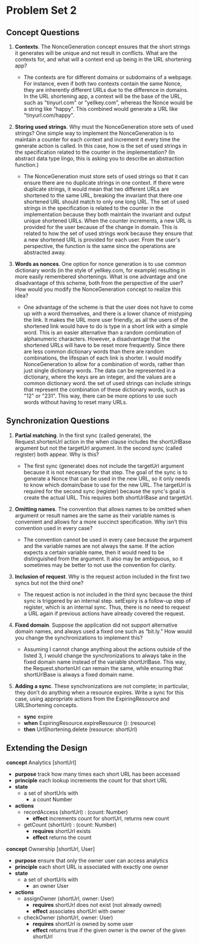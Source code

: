 # Problem Set 2

## Concept Questions
1. **Contexts**. The NonceGeneration concept ensures that the short strings it generates will be unique and not result in conflicts. What are the contexts for, and what will a context end up being in the URL shortening app?
   - The contexts are for different domains or subdomains of a webpage. For instance, even if both two contexts contain the same Nonce, they are inherently different URLs due to the difference in domains. In the URL shortening app, a context will be the base of the URL, such as "tinyurl.com" or "yellkey.com", whereas the Nonce would be a string like "happy". This combined would generate a URL like "tinyurl.com/happy".

2. **Storing used strings**. Why must the NonceGeneration store sets of used strings? One simple way to implement the NonceGeneration is to maintain a counter for each context and increment it every time the generate action is called. In this case, how is the set of used strings in the specification related to the counter in the implementation? (In abstract data type lingo, this is asking you to describe an abstraction function.)
   - The NonceGeneration must store sets of used strings so that it can ensure there are no duplicate strings in one context. If there were duplicate strings, it would mean that two different URLs are shortened to the same URL, breaking the invariant that there one shortened URL should match to only one long URL. The set of used strings in the specification is related to the counter in the implementation because they both maintain the invariant and output unique shortened URLs. When the counter increments, a new URL is provided for the user because of the change in domain. This is related to how the set of used strings work because they ensure that a new shortened URL is provided for each user. From the user's perspective, the function is the same since the operations are abstracted away.

3. **Words as nonces**. One option for nonce generation is to use common dictionary words (in the style of yellkey.com, for example) resulting in more easily remembered shortenings. What is one advantage and one disadvantage of this scheme, both from the perspective of the user? How would you modify the NonceGeneration concept to realize this idea?
   - One advantage of the scheme is that the user does not have to come up with a word themselves, and there is a lower chance of mistyping the link. It makes the URL more user friendly, as all the users of the shortened link would have to do is type in a short link with a simple word. This is an easier alternative than a random combination of alphanumeric characters. However, a disadvantage that the shortened URLs will have to be reset more frequently. Since there are less common dictionary words than there are random combinations, the lifespan of each link is shorter. I would modify NonceGeneration to allow for a combination of words, rather than just single dictionary words. The data can be represented in a dictionary, where the keys are an integer, and the values are a common dictionary word. the set of used strings can include strings that represent the combination of these dictionary words, such as "12" or "231". This way, there can be more options to use such words without having to reset many URLs.


## Synchronization Questions
1. **Partial matching**. In the first sync (called generate), the Request.shortenUrl action in the when clause includes the shortUrlBase argument but not the targetUrl argument. In the second sync (called register) both appear. Why is this?
   - The first sync (generate) does not include the targetUrl argument because it is not necessary for that step. The goal of the sync is to generate a Nonce that can be used in the new URL, so it only needs to know which domain/base to use for the new URL. The targetUrl is required for the second sync (register) because the sync's goal is create the actual URL. This requires both shortUrlBase and targetUrl.

2. **Omitting names**. The convention that allows names to be omitted when argument or result names are the same as their variable names is convenient and allows for a more succinct specification. Why isn’t this convention used in every case?
   - The convention cannot be used in every case because the argument and the variable names are not always the same. If the action expects a certain variable name, then it would need to be distinguished from the argument. It also may be ambiguous, so it sometimes may be better to not use the convention for clarity.

3. **Inclusion of request**. Why is the request action included in the first two syncs but not the third one?
   - The request action is not included in the third sync because the third sync is triggered by an internal step. setExpiry is a follow-up step of register, which is an internal sync. Thus, there is no need to request a URL again if previous actions have already covered the request.

4. **Fixed domain**. Suppose the application did not support alternative domain names, and always used a fixed one such as “bit.ly.” How would you change the synchronizations to implement this?
   - Assuming I cannot change anything about the actions outside of the listed 3, I would change the synchronizations to always take in the fixed domain name instead of the variable shortUrlBase. This way, the Request.shortenUrl can remain the same, while ensuring that shortUrlBase is always a fixed domain name.

5. **Adding a sync**. These synchronizations are not complete; in particular, they don’t do anything when a resource expires. Write a sync for this case, using appropriate actions from the ExpiringResource and URLShortening concepts.
   - **sync** expire
   - **when** ExpiringResource.expireResource (): (resource)
   - **then** UrlShortening.delete (resource: shortUrl)


## Extending the Design
**concept** Analytics [shortUrl]
   - **purpose** track how many times each short URL has been accessed
   - **principle** each lookup increments the count for that short URL
   - **state**
       - a set of shortUrls with
          - a count Number
   - **actions**
       - recordAccess (shortUrl) : (count: Number)
          - **effect** increments count for shortUrl, returns new count
       - getCount (shortUrl) : (count: Number)
          - **requires** shortUrl exists
          - **effect** returns the count

**concept** Ownership [shortUrl, User]
   - **purpose** ensure that only the owner user can access analytics
   - **principle** each short URL is associated with exactly one owner
   - **state**
       - a set of shortUrls with
          - an owner User
   - **actions**
       - assignOwner (shortUrl, owner: User)
          - **requires** shortUrl does not exist (not already owned)
          - **effect** associates shortUrl with owner
       - checkOwner (shortUrl, owner: User)
          - **requires** shortUrl is owned by some user
          - **effect** returns true if the given owner is the owner of the given shortUrl

